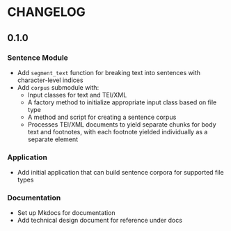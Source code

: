# CHANGELOG

## 0.1.0

### Sentence Module

- Add `segment_text` function for breaking text into sentences with character-level indices
- Add `corpus` submodule with:
    - Input classes for text and TEI/XML
    - A factory method to initialize appropriate input class based on file type
    - A method and script for creating a sentence corpus
    - Processes TEI/XML documents to yield separate chunks for body text and footnotes, with each footnote yielded individually as a separate element

### Application

- Add initial application that can build sentence corpora for supported file types

### Documentation

- Set up Mkdocs for documentation
- Add technical design document for reference under docs
